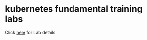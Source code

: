 # kubernetes fundamental training labs

Click [here](https://drive.google.com/drive/folders/1-xM8x5pDkmaXRjXQOllxyA1vgShKsmUV?usp=sharing) for Lab details
